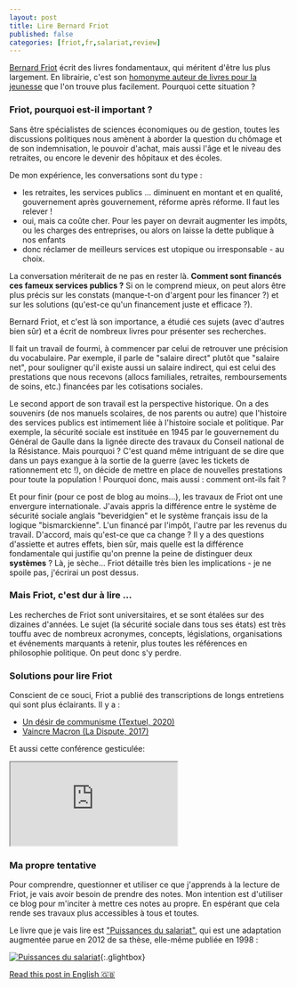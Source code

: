 ```yaml
---
layout: post
title: Lire Bernard Friot
published: false
categories: [friot,fr,salariat,review]
---
```


[Bernard Friot](https://fr.wikipedia.org/wiki/Bernard_Friot_(sociologue)) écrit des livres fondamentaux, qui méritent d'être lus plus largement.
En librairie, c'est son [homonyme auteur de livres pour la jeunesse](https://fr.wikipedia.org/wiki/Bernard_Friot_(%C3%A9crivain)) que l'on trouve plus facilement.
Pourquoi cette situation ?
<!--more-->

### Friot, pourquoi est-il important ?
Sans être spécialistes de sciences économiques ou de gestion, toutes les discussions politiques nous amènent à aborder la question du chômage et de son indemnisation, le pouvoir d'achat, mais aussi l'âge et le niveau des retraites, ou encore le devenir des hôpitaux et des écoles.

De mon expérience, les conversations sont du type :

- les retraites, les services publics ... diminuent en montant et en qualité, gouvernement après gouvernement, réforme après réforme. Il faut les relever !
- oui, mais ca coûte cher. Pour les payer on devrait augmenter les impôts, ou les charges des entreprises, ou alors on laisse la dette publique à nos enfants
- donc réclamer de meilleurs services est utopique ou irresponsable - au choix.

La conversation mériterait de ne pas en rester là. **Comment sont financés ces fameux services publics ?**
Si on le comprend mieux, on peut alors être plus précis sur les constats (manque-t-on d'argent pour les financer ?) et sur les solutions (qu'est-ce qu'un financement juste et efficace ?).

Bernard Friot, et c'est là son importance, a étudié ces sujets (avec d'autres bien sûr) et a écrit de nombreux livres pour présenter ses recherches.

Il fait un travail de fourmi, à commencer par celui de retrouver une précision du vocabulaire.
Par exemple, il parle de "salaire direct" plutôt que "salaire net", pour souligner qu'il existe aussi un salaire indirect, qui est celui des prestations que nous recevons (allocs familiales, retraites, remboursements de soins, etc.) financées par les cotisations sociales.

Le second apport de son travail est la perspective historique.
On a des souvenirs (de nos manuels scolaires, de nos parents ou autre) que l'histoire des services publics est intimement liée à l'histoire sociale et politique.
Par exemple, la sécurité sociale est instituée en 1945 par le gouvernement du Général de Gaulle dans la lignée directe des travaux du Conseil national de la Résistance.
Mais pourquoi ? C'est quand même intriguant de se dire que dans un pays exangue à la sortie de la guerre (avec les tickets de rationnement etc !), on décide de mettre en place de nouvelles prestations pour toute la population !
Pourquoi donc, mais aussi : comment ont-ils fait ?

Et pour finir (pour ce post de blog au moins...), les travaux de Friot ont une envergure internationale.
J'avais appris la différence entre le système de sécurité sociale anglais "beveridgien" et le système français issu de la logique "bismarckienne".
L'un financé par l'impôt, l'autre par les revenus du travail. D'accord, mais qu'est-ce que ca change ?
Il y a des questions d'assiette et autres effets, bien sûr, mais quelle est la différence fondamentale qui justifie qu'on prenne la peine de distinguer deux **systèmes** ?
Là, je sèche... Friot détaille très bien les implications - je ne spoile pas, j'écrirai un post dessus.

### Mais Friot, c'est dur à lire ...
Les recherches de Friot sont universitaires, et se sont étalées sur des dizaines d'années.
Le sujet (la sécurité sociale dans tous ses états) est très touffu avec de nombreux acronymes, concepts, législations, organisations et événements marquants à retenir, plus toutes les références en philosophie politique.
On peut donc s'y perdre.

### Solutions pour lire Friot
Conscient de ce souci, Friot a publié des transcriptions de longs entretiens qui sont plus éclairants. Il y a :

- [Un désir de communisme (Textuel, 2020)](https://www.editionstextuel.com/livre/un_desir_de_communisme)
- [Vaincre Macron (La Dispute, 2017)](https://ladispute.fr/catalogue/vaincre-macron/)

Et aussi cette conférence gesticulée:

<div class="plyr__video-embed" id="player">
  <iframe
    src="https://www.youtube.com/embed/ZuZz9NSOh10?iv_load_policy=3&amp;modestbranding=1&amp;playsinline=1&amp;showinfo=0&amp;rel=0&amp;enablejsapi=1;loading=lazy"
    allowfullscreen
    allowtransparency
    allow="autoplay"
  ></iframe>
</div>


### Ma propre tentative
Pour comprendre, questionner et utiliser ce que j'apprends à la lecture de Friot, je vais avoir besoin de prendre des notes.
Mon intention est d'utiliser ce blog pour m'inciter à mettre ces notes au propre.
En espérant que cela rende ses travaux plus accessibles à tous et toutes. 

Le livre que je vais lire est ["Puissances du salariat"](https://www.editionspoints.com/ouvrage/puissances-du-salariat-bernard-friot/9782757889145), qui est une adaptation augmentée parue en 2012 de sa thèse, elle-même publiée en 1998 :


[![Puissances du salariat](https://ref.lamartinieregroupe.com/media/9782757889145/hd/147603_couverture_Hres_0.jpg)](https://ref.lamartinieregroupe.com/media/9782757889145/hd/147603_couverture_Hres_0.jpg){:.glightbox}

[Read this post in English 🇬🇧](/friot/en/employment/review/2022/05/03/en-reading-bernard-friot/)
